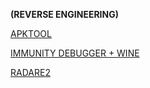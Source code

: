 **(REVERSE ENGINEERING)**

[APKTOOL](https://ibotpeaches.github.io/Apktool/)

[IMMUNITY DEBUGGER + WINE](https://www.immunityinc.com/products/debugger/)

[RADARE2](https://www.radare.org/r/)